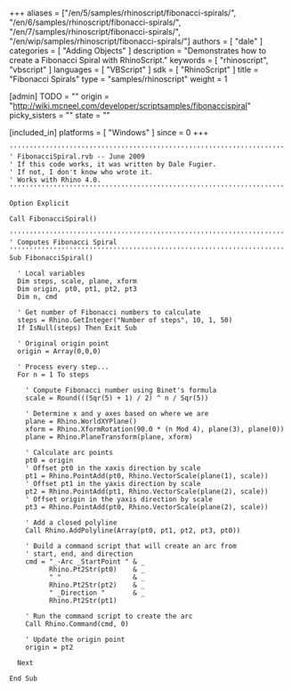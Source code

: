 +++
aliases = ["/en/5/samples/rhinoscript/fibonacci-spirals/", "/en/6/samples/rhinoscript/fibonacci-spirals/", "/en/7/samples/rhinoscript/fibonacci-spirals/", "/en/wip/samples/rhinoscript/fibonacci-spirals/"]
authors = [ "dale" ]
categories = [ "Adding Objects" ]
description = "Demonstrates how to create a Fibonacci Spiral with RhinoScript."
keywords = [ "rhinoscript", "vbscript" ]
languages = [ "VBScript" ]
sdk = [ "RhinoScript" ]
title = "Fibonacci Spirals"
type = "samples/rhinoscript"
weight = 1

[admin]
TODO = ""
origin = "http://wiki.mcneel.com/developer/scriptsamples/fibonaccispiral"
picky_sisters = ""
state = ""

[included_in]
platforms = [ "Windows" ]
since = 0
+++

```vbnet
'''''''''''''''''''''''''''''''''''''''''''''''''''''''''''''''''''''
' FibonacciSpiral.rvb -- June 2009
' If this code works, it was written by Dale Fugier.
' If not, I don't know who wrote it.
' Works with Rhino 4.0.
'''''''''''''''''''''''''''''''''''''''''''''''''''''''''''''''''''''

Option Explicit

Call FibonacciSpiral()

'''''''''''''''''''''''''''''''''''''''''''''''''''''''''''''''''''''
' Computes Fibonacci Spiral
'''''''''''''''''''''''''''''''''''''''''''''''''''''''''''''''''''''
Sub FibonacciSpiral()

  ' Local variables
  Dim steps, scale, plane, xform
  Dim origin, pt0, pt1, pt2, pt3
  Dim n, cmd

  ' Get number of Fibonacci numbers to calculate
  steps = Rhino.GetInteger("Number of steps", 10, 1, 50)
  If IsNull(steps) Then Exit Sub

  ' Original origin point
  origin = Array(0,0,0)

  ' Process every step...
  For n = 1 To steps

    ' Compute Fibonacci number using Binet's formula      
    scale = Round(((Sqr(5) + 1) / 2) ^ n / Sqr(5))

    ' Determine x and y axes based on where we are
    plane = Rhino.WorldXYPlane()
    xform = Rhino.XformRotation(90.0 * (n Mod 4), plane(3), plane(0))
    plane = Rhino.PlaneTransform(plane, xform)

    ' Calculate arc points
    pt0 = origin
    ' Offset pt0 in the xaxis direction by scale
    pt1 = Rhino.PointAdd(pt0, Rhino.VectorScale(plane(1), scale))
    ' Offset pt1 in the yaxis direction by scale
    pt2 = Rhino.PointAdd(pt1, Rhino.VectorScale(plane(2), scale))
    ' Offset origin in the yaxis direction by scale
    pt3 = Rhino.PointAdd(pt0, Rhino.VectorScale(plane(2), scale))

    ' Add a closed polyline
    Call Rhino.AddPolyline(Array(pt0, pt1, pt2, pt3, pt0))

    ' Build a command script that will create an arc from
    ' start, end, and direction
    cmd = "_-Arc _StartPoint " & _
          Rhino.Pt2Str(pt0)    & _
          " "                  & _
          Rhino.Pt2Str(pt2)    & _
          " _Direction "       & _
          Rhino.Pt2Str(pt1)

    ' Run the command script to create the arc          
    Call Rhino.Command(cmd, 0)

    ' Update the origin point
    origin = pt2

  Next

End Sub
```
